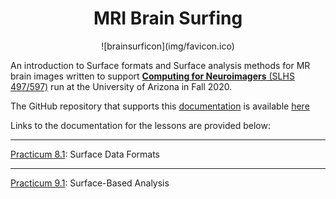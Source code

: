 # <div align="center"> MRI Brain Surfing </div>
<div align="center">  ![brainsurficon](img/favicon.ico) </div>

An introduction to Surface formats and Surface analysis methods for MR brain images written to support [**Computing for Neuroimagers** (SLHS 497/597)](https://d2l.arizona.edu/d2l/home/924931) run at the University of Arizona in Fall 2020.

The GitHub repository that supports this [documentation](https://chidiugonna.github.io/BrainSurfing/) is available [here](https://github.com/chidiugonna/BrainSurfing)


Links to the documentation for the lessons are provided below:
*** 

<!-- [Lesson 8](surfdata/introformats.md): Introduction to Surface-based Formats -->

[Practicum 8.1](surfdata/prac81.md): Surface Data Formats

***

<!--[Lesson 9](surfanalysis/introanalysis.md): Working with Surface-based formats -->

[Practicum 9.1](surfanalysis/prac91.md): Surface-Based Analysis
